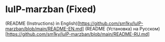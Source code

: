 # luIP-marzban (Fixed)

(README (Instructions) in English)[https://github.com/sm1ky/luIP-marzban/blob/main/README-EN.md]
(README (Установка) на Русском)[https://github.com/sm1ky/luIP-marzban/blob/main/README-RU.md]

